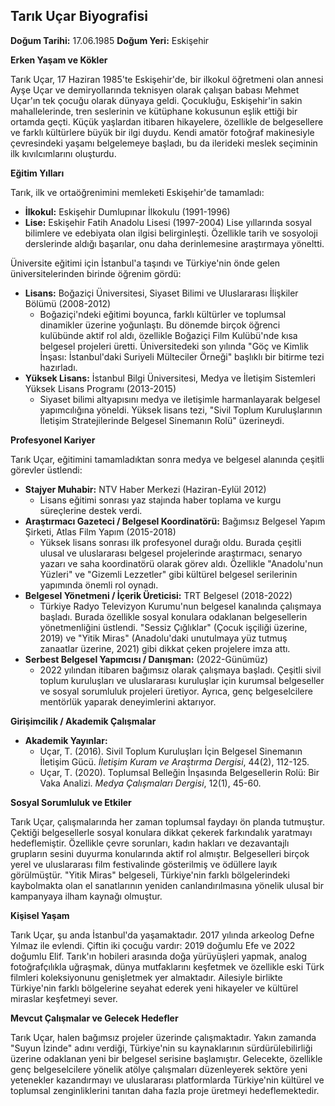 ## Tarık Uçar Biyografisi

**Doğum Tarihi:** 17.06.1985
**Doğum Yeri:** Eskişehir

**Erken Yaşam ve Kökler**

Tarık Uçar, 17 Haziran 1985'te Eskişehir'de, bir ilkokul öğretmeni olan annesi Ayşe Uçar ve demiryollarında teknisyen olarak çalışan babası Mehmet Uçar'ın tek çocuğu olarak dünyaya geldi. Çocukluğu, Eskişehir'in sakin mahallelerinde, tren seslerinin ve kütüphane kokusunun eşlik ettiği bir ortamda geçti. Küçük yaşlardan itibaren hikayelere, özellikle de belgesellere ve farklı kültürlere büyük bir ilgi duydu. Kendi amatör fotoğraf makinesiyle çevresindeki yaşamı belgelemeye başladı, bu da ilerideki meslek seçiminin ilk kıvılcımlarını oluşturdu.

**Eğitim Yılları**

Tarık, ilk ve ortaöğrenimini memleketi Eskişehir'de tamamladı:
*   **İlkokul:** Eskişehir Dumlupınar İlkokulu (1991-1996)
*   **Lise:** Eskişehir Fatih Anadolu Lisesi (1997-2004)
Lise yıllarında sosyal bilimlere ve edebiyata olan ilgisi belirginleşti. Özellikle tarih ve sosyoloji derslerinde aldığı başarılar, onu daha derinlemesine araştırmaya yöneltti.

Üniversite eğitimi için İstanbul'a taşındı ve Türkiye'nin önde gelen üniversitelerinden birinde öğrenim gördü:
*   **Lisans:** Boğaziçi Üniversitesi, Siyaset Bilimi ve Uluslararası İlişkiler Bölümü (2008-2012)
    *   Boğaziçi'ndeki eğitimi boyunca, farklı kültürler ve toplumsal dinamikler üzerine yoğunlaştı. Bu dönemde birçok öğrenci kulübünde aktif rol aldı, özellikle Boğaziçi Film Kulübü'nde kısa belgesel projeleri üretti. Üniversitedeki son yılında "Göç ve Kimlik İnşası: İstanbul'daki Suriyeli Mülteciler Örneği" başlıklı bir bitirme tezi hazırladı.
*   **Yüksek Lisans:** İstanbul Bilgi Üniversitesi, Medya ve İletişim Sistemleri Yüksek Lisans Programı (2013-2015)
    *   Siyaset bilimi altyapısını medya ve iletişimle harmanlayarak belgesel yapımcılığına yöneldi. Yüksek lisans tezi, "Sivil Toplum Kuruluşlarının İletişim Stratejilerinde Belgesel Sinemanın Rolü" üzerineydi.

**Profesyonel Kariyer**

Tarık Uçar, eğitimini tamamladıktan sonra medya ve belgesel alanında çeşitli görevler üstlendi:
*   **Stajyer Muhabir:** NTV Haber Merkezi (Haziran-Eylül 2012)
    *   Lisans eğitimi sonrası yaz stajında haber toplama ve kurgu süreçlerine destek verdi.
*   **Araştırmacı Gazeteci / Belgesel Koordinatörü:** Bağımsız Belgesel Yapım Şirketi, Atlas Film Yapım (2015-2018)
    *   Yüksek lisans sonrası ilk profesyonel durağı oldu. Burada çeşitli ulusal ve uluslararası belgesel projelerinde araştırmacı, senaryo yazarı ve saha koordinatörü olarak görev aldı. Özellikle "Anadolu'nun Yüzleri" ve "Gizemli Lezzetler" gibi kültürel belgesel serilerinin yapımında önemli rol oynadı.
*   **Belgesel Yönetmeni / İçerik Üreticisi:** TRT Belgesel (2018-2022)
    *   Türkiye Radyo Televizyon Kurumu'nun belgesel kanalında çalışmaya başladı. Burada özellikle sosyal konulara odaklanan belgesellerin yönetmenliğini üstlendi. "Sessiz Çığlıklar" (Çocuk işçiliği üzerine, 2019) ve "Yitik Miras" (Anadolu'daki unutulmaya yüz tutmuş zanaatlar üzerine, 2021) gibi dikkat çeken projelere imza attı.
*   **Serbest Belgesel Yapımcısı / Danışman:** (2022-Günümüz)
    *   2022 yılından itibaren bağımsız olarak çalışmaya başladı. Çeşitli sivil toplum kuruluşları ve uluslararası kuruluşlar için kurumsal belgeseller ve sosyal sorumluluk projeleri üretiyor. Ayrıca, genç belgeselcilere mentörlük yaparak deneyimlerini aktarıyor.

**Girişimcilik / Akademik Çalışmalar**

*   **Akademik Yayınlar:**
    *   Uçar, T. (2016). Sivil Toplum Kuruluşları İçin Belgesel Sinemanın İletişim Gücü. *İletişim Kuram ve Araştırma Dergisi*, 44(2), 112-125.
    *   Uçar, T. (2020). Toplumsal Belleğin İnşasında Belgesellerin Rolü: Bir Vaka Analizi. *Medya Çalışmaları Dergisi*, 12(1), 45-60.

**Sosyal Sorumluluk ve Etkiler**

Tarık Uçar, çalışmalarında her zaman toplumsal faydayı ön planda tutmuştur. Çektiği belgesellerle sosyal konulara dikkat çekerek farkındalık yaratmayı hedeflemiştir. Özellikle çevre sorunları, kadın hakları ve dezavantajlı grupların sesini duyurma konularında aktif rol almıştır. Belgeselleri birçok yerel ve uluslararası film festivalinde gösterilmiş ve ödüllere layık görülmüştür. "Yitik Miras" belgeseli, Türkiye'nin farklı bölgelerindeki kaybolmakta olan el sanatlarının yeniden canlandırılmasına yönelik ulusal bir kampanyaya ilham kaynağı olmuştur.

**Kişisel Yaşam**

Tarık Uçar, şu anda İstanbul'da yaşamaktadır. 2017 yılında arkeolog Defne Yılmaz ile evlendi. Çiftin iki çocuğu vardır: 2019 doğumlu Efe ve 2022 doğumlu Elif. Tarık'ın hobileri arasında doğa yürüyüşleri yapmak, analog fotoğrafçılıkla uğraşmak, dünya mutfaklarını keşfetmek ve özellikle eski Türk filmleri koleksiyonunu genişletmek yer almaktadır. Ailesiyle birlikte Türkiye'nin farklı bölgelerine seyahat ederek yeni hikayeler ve kültürel miraslar keşfetmeyi sever.

**Mevcut Çalışmalar ve Gelecek Hedefler**

Tarık Uçar, halen bağımsız projeler üzerinde çalışmaktadır. Yakın zamanda "Suyun İzinde" adını verdiği, Türkiye'nin su kaynaklarının sürdürülebilirliği üzerine odaklanan yeni bir belgesel serisine başlamıştır. Gelecekte, özellikle genç belgeselcilere yönelik atölye çalışmaları düzenleyerek sektöre yeni yetenekler kazandırmayı ve uluslararası platformlarda Türkiye'nin kültürel ve toplumsal zenginliklerini tanıtan daha fazla proje üretmeyi hedeflemektedir.